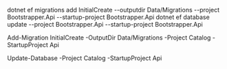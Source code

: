 ﻿dotnet ef migrations add InitialCreate --outputdir Data/Migrations  --project Bootstrapper.Api --startup-project Bootstrapper.Api
dotnet ef database update --project Bootstrapper.Api --startup-project Bootstrapper.Api


Add-Migration InitialCreate -OutputDir Data/Migrations -Project Catalog -StartupProject Api

Update-Database -Project Catalog -StartupProject Api
